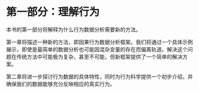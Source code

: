 # 第一部分：理解行为

本书的第一部分将解释为什么行为数据分析需要新的方法。

第一章将描述一种新的方法，即因果行为数据分析框架。我们将通过一个具体示例展示，即使是最简单的数据分析也可能因混杂变量的存在而偏离轨道。解决这个问题在传统方法中可能极为复杂，甚至不可能，但新框架提供了一个简单的解决方案。

第二章将进一步探讨行为数据的具体特性，同时为行为科学提供一个初步介绍，并确保我们的数据能够充分反映相应的真实行为。
